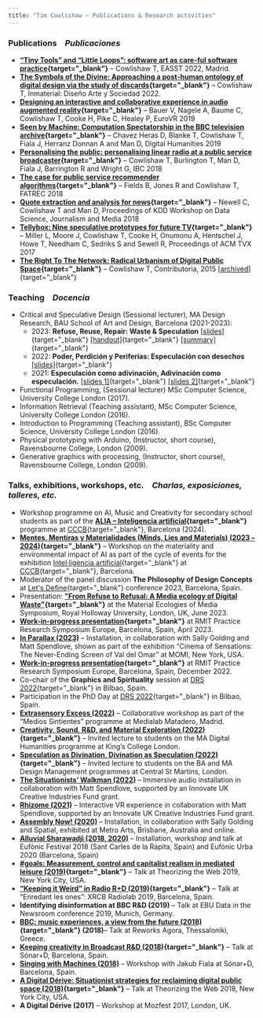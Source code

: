 ```yaml
---
title: "Tim Cowlishaw — Publications & Research activities"
---
```


### Publications&emsp;_Publicaciones_

* **[“Tiny Tools” and “Little Loops”: software art as care-ful software practice](https://www.buzzsprout.com/1323889/11330676-episode-3-2022-tim-cowlishaw-tiny-tools-and-little-loops-software-art-as-care-ful-software-practice){target="_blank"}** – Cowlishaw T, EASST 2022, Madrid.
* **[The Symbols of the Divine: Approaching a post-human ontology of digital design via the study of discards](https://www.inmaterialdesign.com/INM/article/view/142){target="_blank"}** – Cowlishaw T, Inmaterial: Diseño Arte y Sociedad 2022.
* **[Designing an interactive and collaborative experience in audio augmented reality](https://link.springer.com/chapter/10.1007/978-3-030-31908-3_20){target="_blank"}** – Bauer V, Nagele A, Baume C, Cowlishaw T, Cooke H, Pike C, Healey P, EuroVR 2019
* **[Seen by Machine: Computation Spectatorship in the BBC television archive](https://kclpure.kcl.ac.uk/portal/en/publications/seen-by-machine-computational-spectatorship-in-the-bbc-television){target="_blank"}** – Chavez Heras D, Blanke T, Cowlishaw T, Fiala J, Herranz Donnan A and Man D, Digital Humanities 2019
* **[Personalising the public: personalising linear radio at a public service broadcaster](https://kclpure.kcl.ac.uk/portal/en/publications/seen-by-machine-computational-spectatorship-in-the-bbc-television){target="_blank"}** – Cowlishaw T, Burlington T, Man D, Fiala J, Barrington R and Wright G, IBC 2018
* **[The case for public service recommender algorithms](/assets/docs/fatrec2018-fields.pdf){target="_blank"}** – Fields B, Jones R and Cowlishaw T, FATREC 2018
* **[Quote extraction and analysis for news](/assets/docs/dsjm2018-newell.pdf){target="_blank"}** – Newell C, Cowlishaw T and Man D, Proceedings of KDD Workshop on Data Science, Journalism and Media 2018
* **[Tellybox: Nine speculative prototypes for future TV](https://dl.acm.org/doi/10.1145/3084289.3089910){target="_blank"}** – Miller L, Moore J, Cowlishaw T, Cooke H, Onumonu A, Hentschel J, Howe T, Needham C, Sedriks S and Sewell R, Proceedings of ACM TVX 2017
* **[The Right To The Network: Radical Urbanism of Digital Public Space](https://medium.com/contributoria/the-right-to-the-network-radical-urbanism-of-digital-public-space-d8df092d082d){target="_blank"}** – Cowlishaw T, Contributoria, 2015 [[archived]](/assets/docs/righttothenetwork.pdf){target="_blank"}

### <span class="line">Teaching</span>&emsp;<span class="line">_Docencia_</span>
* Critical and Speculative Design (Sessional lecturer), MA Design Research, BAU School of Art and Design, Barcelona (2021-2023):
    * 2023: **Refuse, Reuse, Repair: Waste & Speculation** [[slides]](https://docs.google.com/presentation/d/1KXt1WTMLB1V8jmbVrwdEwJ1pn2h4ddyDpVKYw16x-n8/edit#slide=id.p){target="_blank"} [[handout]](https://docs.google.com/document/d/1yIpKQEszoXBdDJodZhB62jtjLmn-JRL7cdNiuNjnMMc/edit#heading=h.f4hv4dbuumd5){target="_blank"} [[summary]](https://docs.google.com/document/d/1I5dzc1weCE-HaXasC2YakZ1pf295jN2FKJ2YoVkh-8s/edit#heading=h.ovmn9mcebuc7){target="_blank"}
    * 2022: **Poder, Perdición y Periferias: Especulación con desechos** [[slides]](https://docs.google.com/presentation/d/1SkWjM9BSFvHdA5QsQ3y_H4jq01aFfZ9Nj1JR74FjFsA/edit#slide=id.p){target="_blank"}
    * 2021: **Especulación como adivinación, Adivinación como especulación.** [[slides 1]](https://docs.google.com/presentation/d/1a9p9CFRJoOgQ-OIB5BFZIFHDUyy6Xiig7eBJf0GMmRc/edit#slide=id.p){target="_blank"} [[slides 2]](https://docs.google.com/presentation/d/14uxCdviN9PyX2mMVwPCO1cbELNQ98VrYtSPEda4kcqg/edit#slide=id.p){target="_blank"}
* Functional Programming, (Sessional lecturer) MSc Computer Science, University College London (2017).
* Information Retrieval (Teaching assistant), MSc Computer Science, University College London (2016).
* Introduction to Programming (Teaching assistant), BSc Computer Science, University College London (2016).
* Physical prototyping with Arduino, (Instructor, short course), Ravensbourne College, London (2009).
* Generative graphics with processing, (Instructor, short course), Ravensbourne College, London (2009).




### <span class="line">Talks, exhibitions, workshops, etc.</span>&emsp;<span class="line">_Charlas, exposiciones, talleres, etc._</span>

* Workshop programme on AI, Music and Creativity for secondary school students as part of the **[ALIA – Inteligencia artificial](https://www.cccb.org/es/crear-aprender/ficha/alia-inteligencia-artificial/242312){target="_blank"}** programme at [CCCB](https://www.cccb.org){target="_blank"}, Barcelona (2024).
* **[Mentes, Mentiras y Materialidades (Minds, Lies and Materials) (2023 – 2024)](https://www.cccb.org/en/activities/file/minds-lies-and-materials/243183){target="_blank"}** – Workshop on the materiality and environmental impact of AI as part of the cycle of events for the exhibition [Intel·ligència artificial](https://www.cccb.org/en/exhibitions/file/ai-artificial-intelligence/240941){target="_blank"} at [CCCB](https://www.cccb.org){target="_blank"}, Barcelona.
* Moderator of the panel discussion **The Philosophy of Design Concepts** at [Let's Define](https://www.letsdefine.io){target="_blank"} conference 2023, Barcelona, Spain.
* Presentation: **["From Refuse to Refusal: A Media ecology of Digital Waste"](/assets/docs/royalholloway.pdf){target="_blank"}** at the Material Ecologies of Media Symposium, Royal Holloway University, London, UK, June 2023.
* **[Work-in-progress presentation](https://practice-research.com/presentations/prs-europe-may-2023/ecologies-of-excess-a-media-ecology-of-digital-waste){target="_blank"}** at RMIT Practice Research Symposium Europe, Barcelona, Spain, April 2023.
* **[In Parallax (2023)](/in_parallax.html)** – Installation, in collaboration with Sally Golding and Matt Spendlove, shown as part of the exhibition “Cinema of Sensations: The Never-Ending Screen of Val del Omar” at MOMI, New York, USA.
* **[Work-in-progress presentation](https://practice-research.com/presentations/prs-europe-december-2022/residues-and-ritual){target="_blank"}** at RMIT Practice Research Symposium Europe, Barcelona, Spain, December 2022.
* Co-chair of the **Graphics and Spirituality** session at [DRS 2022](https://www.drs2022.org/){target="_blank"} in Bilbao, Spain.
* Participation in the PhD Day at [DRS 2022](https://www.drs2022.org/){target="_blank"} in Bilbao, Spain.
* **[Extrasensory Excess (2022)](/extrasensory_excess.html)** – Collaborative workshop as part of the “Medios Sintientes” programme at Medialab Matadero, Madrid.
* **[Creativity, Sound, R&D, and Material Exploration (2022)](https://docs.google.com/presentation/d/1QjExwbSQkk9t_QRPTe08dPQYq2ZgFu7NiqnbYr804Yo){target="_blank"}** – Invited lecture to students on the MA Digital Humanities programme at King’s College London.
* **[Speculation as Divination, Divination as Speculation (2022)](https://docs.google.com/presentation/d/1s0pQ4hEJM-lpCllyLn88XuTay6mmKe5T82YmJlbeBQw){target="_blank"}** – Invited lecture to students on the BA and MA Design Management programmes at Central St Martins, London.
* **[The Situationists’ Walkman (2022)](/situationists.html)** – Immersive audio installation in collaboration with Matt Spendlove, supported by an Innovate UK Creative Industries Fund grant.
* **[Rhizome (2021)](/rhizome.html)** – Interactive VR experience in collaboration with Matt Spendlove, supported by an Innovate UK Creative Industries Fund grant.
* **[Assembly Now! (2020)](/assembly_now.html)** – Installation, in collaboration with Sally Golding and Spatial, exhibited at Metro Arts, Brisbane, Australia and online.
* **[Alluvial Sharawadji (2018, 2020)](/alluvial_sharawadji.html)** – Installation, workshop and talk at Eufònic Festival 2018 (Sant Carles de la Rapita, Spain) and Eufònic Urba 2020 (Barcelona, Spain)
* **[#goals: Measurement, control and capitalist realism in mediated leisure (2019)](/assets/docs/goals.pdf){target="_blank"}** – Talk at Theorizing the Web 2019, New York City, USA.
* **[“Keeping it Weird” in Radio R+D (2019)](https://xrcb.cat/en/research/tim_cowlishaw/){target="_blank"}** – Talk at “Enredant les ones”: XRCB Radiolab 2019, Barcelona, Spain.
* **Identifying disinformation at BBC R&D (2019)** – Talk at EBU Data in the Newsroom conference 2019, Munich, Germany.
* **[BBC: music experiences, a view from the future (2018)](https://reworks.gr/a-short-qa-with-tim-cowlishaw-from-bbc-ahead-of-his-participation-at-reworks-agora/){target="_blank"} (2018)**– Talk at Reworks Agora, Thessaloniki, Greece.
* **[Keeping creativity in Broadcast R&D (2018)](https://www.youtube.com/watch?v=nl-77GQ9Z68){target="_blank"}** – Talk at Sónar+D, Barcelona, Spain.
* **[Singing with Machines (2018)](/singing_with_machines.html)** – Workshop with Jakub Fiala at Sónar+D, Barcelona, Spain.
* **[A Digital Dérive: Situationist strategies for reclaiming digital public space (2018)](https://livestream.com/internetsociety3/ttw18/videos/174091544){target="_blank"}** – Talk at Theorizing the Web 2018, New York City, USA.
* **A Digital Dérive (2017)** – Workshop at Mozfest 2017, London, UK.
